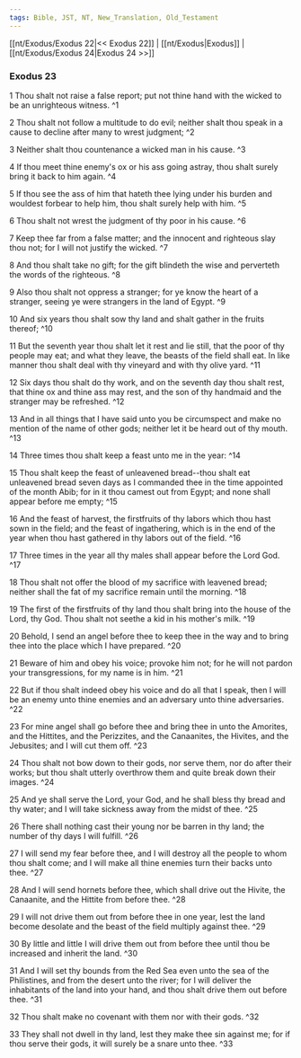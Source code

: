 ```yaml
---
tags: Bible, JST, NT, New_Translation, Old_Testament
---
```


[[nt/Exodus/Exodus 22|<< Exodus 22]] | [[nt/Exodus|Exodus]] | [[nt/Exodus/Exodus 24|Exodus 24 >>]]

### Exodus 23

1 Thou shalt not raise a false report; put not thine hand with the wicked to be an unrighteous witness.  ^1

2 Thou shalt not follow a multitude to do evil; neither shalt thou speak in a cause to decline after many to wrest judgment;  ^2

3 Neither shalt thou countenance a wicked man in his cause.  ^3

4 If thou meet thine enemy\'s ox or his ass going astray, thou shalt surely bring it back to him again.  ^4

5 If thou see the ass of him that hateth thee lying under his burden and wouldest forbear to help him, thou shalt surely help with him.  ^5

6 Thou shalt not wrest the judgment of thy poor in his cause.  ^6

7 Keep thee far from a false matter; and the innocent and righteous slay thou not; for I will not justify the wicked.  ^7

8 And thou shalt take no gift; for the gift blindeth the wise and perverteth the words of the righteous.  ^8

9 Also thou shalt not oppress a stranger; for ye know the heart of a stranger, seeing ye were strangers in the land of Egypt.  ^9

10 And six years thou shalt sow thy land and shalt gather in the fruits thereof;  ^10

11 But the seventh year thou shalt let it rest and lie still, that the poor of thy people may eat; and what they leave, the beasts of the field shall eat. In like manner thou shalt deal with thy vineyard and with thy olive yard.  ^11

12 Six days thou shalt do thy work, and on the seventh day thou shalt rest, that thine ox and thine ass may rest, and the son of thy handmaid and the stranger may be refreshed.  ^12

13 And in all things that I have said unto you be circumspect and make no mention of the name of other gods; neither let it be heard out of thy mouth.  ^13

14 Three times thou shalt keep a feast unto me in the year:  ^14

15 Thou shalt keep the feast of unleavened bread\--thou shalt eat unleavened bread seven days as I commanded thee in the time appointed of the month Abib; for in it thou camest out from Egypt; and none shall appear before me empty;  ^15

16 And the feast of harvest, the firstfruits of thy labors which thou hast sown in the field; and the feast of ingathering, which is in the end of the year when thou hast gathered in thy labors out of the field.  ^16

17 Three times in the year all thy males shall appear before the Lord God.  ^17

18 Thou shalt not offer the blood of my sacrifice with leavened bread; neither shall the fat of my sacrifice remain until the morning.  ^18

19 The first of the firstfruits of thy land thou shalt bring into the house of the Lord, thy God. Thou shalt not seethe a kid in his mother\'s milk.  ^19

20 Behold, I send an angel before thee to keep thee in the way and to bring thee into the place which I have prepared.  ^20

21 Beware of him and obey his voice; provoke him not; for he will not pardon your transgressions, for my name is in him.  ^21

22 But if thou shalt indeed obey his voice and do all that I speak, then I will be an enemy unto thine enemies and an adversary unto thine adversaries.  ^22

23 For mine angel shall go before thee and bring thee in unto the Amorites, and the Hittites, and the Perizzites, and the Canaanites, the Hivites, and the Jebusites; and I will cut them off.  ^23

24 Thou shalt not bow down to their gods, nor serve them, nor do after their works; but thou shalt utterly overthrow them and quite break down their images.  ^24

25 And ye shall serve the Lord, your God, and he shall bless thy bread and thy water; and I will take sickness away from the midst of thee.  ^25

26 There shall nothing cast their young nor be barren in thy land; the number of thy days I will fulfill.  ^26

27 I will send my fear before thee, and I will destroy all the people to whom thou shalt come; and I will make all thine enemies turn their backs unto thee.  ^27

28 And I will send hornets before thee, which shall drive out the Hivite, the Canaanite, and the Hittite from before thee.  ^28

29 I will not drive them out from before thee in one year, lest the land become desolate and the beast of the field multiply against thee.  ^29

30 By little and little I will drive them out from before thee until thou be increased and inherit the land.  ^30

31 And I will set thy bounds from the Red Sea even unto the sea of the Philistines, and from the desert unto the river; for I will deliver the inhabitants of the land into your hand, and thou shalt drive them out before thee.  ^31

32 Thou shalt make no covenant with them nor with their gods.  ^32

33 They shall not dwell in thy land, lest they make thee sin against me; for if thou serve their gods, it will surely be a snare unto thee.  ^33

 
